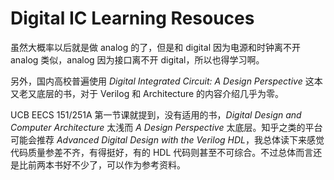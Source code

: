 # Digital IC Learning Resouces

虽然大概率以后就是做 analog 的了，但是和 digital 因为电源和时钟离不开 analog 类似，analog 因为接口离不开 digital，所以也得学习啊。

另外，国内高校普遍使用 *Digital Integrated Circuit: A Design Perspective* 这本又老又底层的书，对于 Verilog 和 Architecture 的内容介绍几乎为零。

UCB EECS 151/251A 第一节课就提到，没有适用的书，*Digital Design and Computer Architecture* 太浅而 *A Design Perspective* 太底层。知乎之类的平台可能会推荐 *Advanced Digital Design with the Verilog HDL*，我总体读下来感觉代码质量参差不齐，有得挺好，有的 HDL 代码则甚至不可综合。不过总体而言还是比前两本书好不少了，可以作为参考资料。
